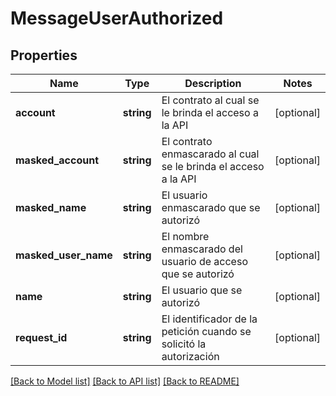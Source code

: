 # MessageUserAuthorized

## Properties
Name | Type | Description | Notes
------------ | ------------- | ------------- | -------------
**account** | **string** | El contrato al cual se le brinda el acceso a la API | [optional] 
**masked_account** | **string** | El contrato enmascarado al cual se le brinda el acceso a la API | [optional] 
**masked_name** | **string** | El usuario enmascarado que se autorizó | [optional] 
**masked_user_name** | **string** | El nombre enmascarado del usuario de acceso que se autorizó | [optional] 
**name** | **string** | El usuario que se autorizó | [optional] 
**request_id** | **string** | El identificador de la petición cuando se solicitó la autorización | [optional] 

[[Back to Model list]](../../README.md#documentation-for-models) [[Back to API list]](../../README.md#documentation-for-api-endpoints) [[Back to README]](../../README.md)


